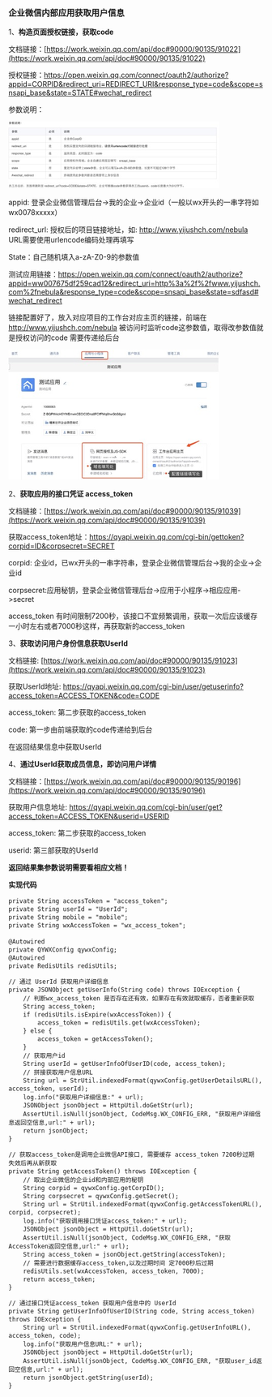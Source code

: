 ### 企业微信内部应用获取用户信息

1、**构造页面授权链接，获取code**

文档链接：[https://work.weixin.qq.com/api/doc#90000/90135/91022](https://work.weixin.qq.com/api/doc#90000/90135/91022)

授权链接：<https://open.weixin.qq.com/connect/oauth2/authorize?appid=CORPID&redirect_uri=REDIRECT_URI&response_type=code&scope=snsapi_base&state=STATE#wechat_redirect>

参数说明：

![1](https://github.com/LHWen/HWDocument/blob/master/qyWeChatImg/1.png)

appid: 登录企业微信管理后台->我的企业->企业id（一般以wx开头的一串字符如wx0078xxxxx）

redirect_url: 授权后的项目链接地址，如: http://www.yijushch.com/nebula URL需要使用urlencode编码处理再填写

State：自己随机填入a-zA-Z0-9的参数值

测试应用链接：<https://open.weixin.qq.com/connect/oauth2/authorize?appid=ww007675df259cad12&redirect_uri=http%3a%2f%2fwww.yijushch.com%2fnebula&response_type=code&scope=snsapi_base&state=sdfasd#wechat_redirect>

链接配置好了，放入对应项目的工作台对应主页的链接，前端在 http://www.yijushch.com/nebula 被访问时监听code这参数值，取得改参数值就是授权访问的code 需要传递给后台

![2](https://github.com/LHWen/HWDocument/blob/master/qyWeChatImg/2.png)

2、**获取应用的接口凭证 access_token**

文档链接：[https://work.weixin.qq.com/api/doc#90000/90135/91039](https://work.weixin.qq.com/api/doc#90000/90135/91039)

获取access_token地址：<https://qyapi.weixin.qq.com/cgi-bin/gettoken?corpid=ID&corpsecret=SECRET>

corpid: 企业id，已wx开头的一串字符串，登录企业微信管理后台->我的企业->企业id

corpsecret:应用秘钥，登录企业微信管理后台->应用于小程序->相应应用->secret

access_token 有时间限制7200秒，该接口不宜频繁调用，获取一次后应该缓存一小时左右或者7000秒这样，再获取新的access_token

3、**获取访问用户身份信息获取UserId**

文档链接: [https://work.weixin.qq.com/api/doc#90000/90135/91023](https://work.weixin.qq.com/api/doc#90000/90135/91023)

获取UserId地址: <https://qyapi.weixin.qq.com/cgi-bin/user/getuserinfo?access_token=ACCESS_TOKEN&code=CODE>

access_token: 第二步获取的access_token

code: 第一步由前端获取的code传递给到后台

在返回结果信息中获取UserId

4、**通过UserId获取成员信息，即访问用户详情**

文档链接：[https://work.weixin.qq.com/api/doc#90000/90135/90196](https://work.weixin.qq.com/api/doc#90000/90135/90196)

获取用户信息地址: <https://qyapi.weixin.qq.com/cgi-bin/user/get?access_token=ACCESS_TOKEN&userid=USERID>

access_token: 第二步获取的access_token

userid: 第三部获取的UserId

**返回结果集参数说明需要看相应文档！**

**实现代码**

```
private String accessToken = "access_token";
private String userId = "UserId";
private String mobile = "mobile";
private String wxAccessToken = "wx_access_token";

@Autowired
private QYWXConfig qywxConfig;
@Autowired
private RedisUtils redisUtils;
```

```
// 通过 UserId 获取用户详细信息
private JSONObject getUserInfo(String code) throws IOException {
    // 判断wx_access_token 是否存在还有效，如果存在有效就取缓存，否者重新获取
    String access_token;
    if (redisUtils.isExpire(wxAccessToken)) {
        access_token = redisUtils.get(wxAccessToken);
    } else {
        access_token = getAccessToken();
    }
    // 获取用户id
    String userId = getUserInfoOfUserID(code, access_token);
    // 拼接获取用户信息URL
    String url = StrUtil.indexedFormat(qywxConfig.getUserDetailsURL(), access_token, userId);
    log.info("获取用户详细信息:" + url);
    JSONObject jsonObject = HttpUtil.doGetStr(url);
    AssertUtil.isNull(jsonObject, CodeMsg.WX_CONFIG_ERR, "获取用户详细信息返回空信息,url:" + url);
    return jsonObject;
}
```



```
// 获取access_token是调用企业微信API接口, 需要缓存 access_token 7200秒过期 失效后再从新获取
private String getAccessToken() throws IOException {
    // 取出企业微信的企业id和内部应用的秘钥
    String corpid = qywxConfig.getCorpID();
    String corpsecret = qywxConfig.getSecret();
    String url = StrUtil.indexedFormat(qywxConfig.getAccessTokenURL(), corpid, corpsecret);
    log.info("获取调用接口凭证access_token:" + url);
    JSONObject jsonObject = HttpUtil.doGetStr(url);
    AssertUtil.isNull(jsonObject, CodeMsg.WX_CONFIG_ERR, "获取AccessToken返回空信息,url:" + url);
    String access_token = jsonObject.getString(accessToken);
    // 需要进行数据缓存access_token,以及过期时间 定7000秒后过期
    redisUtils.set(wxAccessToken, access_token, 7000);
    return access_token;
}
```

```
// 通过接口凭证access_token 获取用户信息中的 UserId
private String getUserInfoOfUserID(String code, String access_token) throws IOException {
    String url = StrUtil.indexedFormat(qywxConfig.getUserInfoURL(), access_token, code);
    log.info("获取用户信息URL:" + url);
    JSONObject jsonObject = HttpUtil.doGetStr(url);
    AssertUtil.isNull(jsonObject, CodeMsg.WX_CONFIG_ERR, "获取user_id返回空信息,url:" + url);
    return jsonObject.getString(userId);
}
```